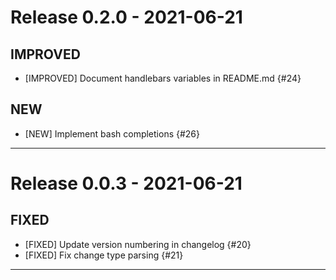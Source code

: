 # Release 0.2.0 - 2021-06-21

## IMPROVED

- [IMPROVED] Document handlebars variables in README.md {#24}
## NEW

- [NEW] Implement bash completions {#26}

---
# Release 0.0.3 - 2021-06-21

## FIXED

- [FIXED] Update version numbering in changelog {#20}
- [FIXED] Fix change type parsing {#21}

---

